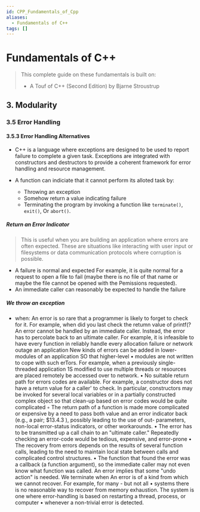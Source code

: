 ```yaml
---
id: CPP_Fundamentals_of_Cpp
aliases:
  - Fundamentals of C++
tags: []
---
```


# Fundamentals of C++

> This complete guide on these fundamentals is built on:
> - A Touf of C++ (Second Edition) by Bjarne Stroustrup

## 3. Modularity
### 3.5 Error Handling
#### 3.5.3 Error Handling Alternatives

- C++ is a language where exceptions are designed to be used to report failure to complete a given task. Exceptions are integrated with constructors and destructors to provide a coherent framework for error handling and resource management.

- A function can indiciate that it cannot perform its alloted task by:
	- Throwing an exception 
	- Somehow return a value indicating failure
	- Terminating the program by invoking a function like `terminate()`, `exit()`, Or `abort()`.
##### Return an Error Indicator

> This is useful when you are building an application where errors are often expected. These are situations like interacting with user input or filesystems or data communication protocols where corruption is possible.

- A failure is normal and expected For example, it is quite normal for a request to open a file to fail (maybe there is no file of that name or maybe the file cannot be opened with the Pemissions requested).
- An immediate caller can reasonably be expected to handle the failure
##### We throw an exception
- when: An error is so rare that a programmer is likely to forget to check for it. For example, when did you last check the retumn value of printf(? An error cannot be handled by an immediate caller. Instead, the error has to percolate back to an ultimate caller. For example, it is infeasible to have every function in reliably handle every allocation failure or network outage an application New kinds of errors can be added in lower-modules of an application SO that higher-level • modules are not written to cope with such erTors. For example, when a previously single- threaded application 1S modified to use multiple threads or resources are placed remotely be accessed over to network. • No suitable return path for errors codes are available. For example, a constructor does not have a return value for a caller' to check. In particular, constructors may be invoked for several local variables or in a partially constructed complex object so that clean-up based on error codes would be quite complicated ◦ The return path of a function is made more complicated or expensive by a need to pass both value and an error indicator back (e.g., a pair; $13.4.3 ), possibly leading to the use of out- parameters, non-local error-status indicators, or other workarounds. • The error has to be transmitted up a call chain to an "ultimate caller." Repeatedly checking an error-code would be tedious, expensive, and error-prone • The recovery from errors depends on the results of several function calls, leading to the need to maintain local state between calls and complicated control structures. • The function that found the error was a callback (a function argument), so the immediate caller may not even know what function was called. An error implies that some "undo action" is needed. We terminate when An error is of a kind from which we cannot recover. For example, for many - but not all • systems there is no reasonable way to recover from memory exhaustion. The system is one where error-handling is based on restarting a thread, process, or computer • whenever a non-trivial error is detected. 
